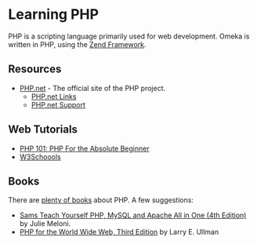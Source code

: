 
Learning PHP
============

PHP is a scripting language primarily used for web development. Omeka is
written in PHP, using the [Zend Framework](http://framework.zend.com).

Resources
-----------------------------------------------------------

-   [PHP.net](http://php.net) - The official site of the PHP project.
    -   [PHP.net Links](http://www.php.net/links.php)
    -   [PHP.net Support](http://php.net/support.php)

Web Tutorials
-------------------------------------------------------------------

-   [PHP 101: PHP For the Absolute
    Beginner](http://devzone.zend.com/article/627)
-   [W3Schoools](http://www.w3schools.com/php/default.asp)

Books
---------------------------------------------------

There are [plenty of
books](http://www.amazon.com/s?ie=UTF8&keywords=PHP&index=books) about
PHP. A few suggestions:

-   [Sams Teach Yourself PHP, MySQL and Apache All in One
    (4th Edition)](http://www.amazon.com/Sams-Teach-Yourself-MySQL-Apache/dp/067232976X/)
    by Julie Meloni.
-   [PHP for the World Wide Web, Third
    Edition](http://www.amazon.com/PHP-World-Wide-Web-Third/dp/0321442490/)
    by Larry E. Ullman
